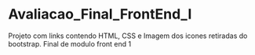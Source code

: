 # Avaliacao_Final_FrontEnd_I
Projeto com links contendo HTML, CSS e Imagem dos icones retiradas do bootstrap.
Final de modulo front end 1
